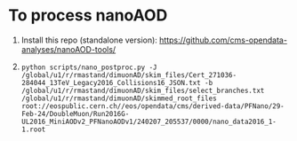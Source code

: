 # To process nanoAOD

1. Install this repo (standalone version): https://github.com/cms-opendata-analyses/nanoAOD-tools/


2. `python scripts/nano_postproc.py -J /global/u1/r/rmastand/dimuonAD/skim_files/Cert_271036-284044_13TeV_Legacy2016_Collisions16_JSON.txt -b /global/u1/r/rmastand/dimuonAD/skim_files/select_branches.txt /global/u1/r/rmastand/dimuonAD/skimmed_root_files root://eospublic.cern.ch//eos/opendata/cms/derived-data/PFNano/29-Feb-24/DoubleMuon/Run2016G-UL2016_MiniAODv2_PFNanoAODv1/240207_205537/0000/nano_data2016_1-1.root`